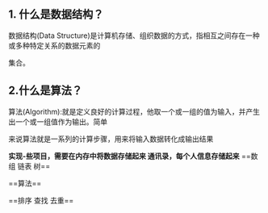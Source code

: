 ## **1.** **什么是数据结构？**

数据结构(Data Structure)是计算机存储、组织数据的方式，指相互之间存在一种或多种特定关系的数据元素的

集合。

## 2.什么是算法？

算法(Algorithm):就是定义良好的计算过程，他取一个或一组的值为输入，并产生出一个或一组值作为输出。简单

来说算法就是一系列的计算步骤，用来将输入数据转化成输出结果

**实现-些项目，需要在内存中将数据存储起来
通讯录，每个人信息存储起来**
==数组
链表
树==

==算法==

==排序
查找
去重==

